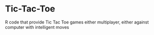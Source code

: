 # Tic-Tac-Toe
R code that provide Tic Tac Toe games either multiplayer, either against computer with intelligent moves
